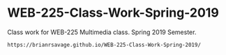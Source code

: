 # WEB-225-Class-Work-Spring-2019
Class work for WEB-225 Multimedia class. Spring 2019 Semester.
	
	https://brianrsavage.github.io/WEB-225-Class-Work-Spring-2019/
